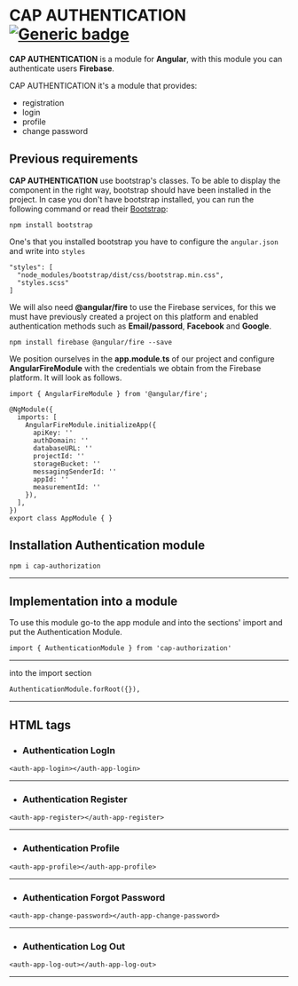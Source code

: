 # CAP AUTHENTICATION [![Generic badge](https://img.shields.io/badge/CAP-Active-<COLOR>.svg)](https://shields.io/)

**CAP AUTHENTICATION** is a module for **Angular**, with this module you can authenticate users **Firebase**.

CAP AUTHENTICATION it's a module that provides: 
* registration
* login
* profile
* change password



## **Previous requirements**
**CAP AUTHENTICATION** use bootstrap's classes. To be able to display the component in the right way, bootstrap should have been installed in the project. In case you don't have bootstrap installed, you can run the following command or read their [Bootstrap](https://getbootstrap.com/docs/4.3/getting-started/download/):
```
npm install bootstrap
```
One's that you installed bootstrap you have to configure the `angular.json` and write into `styles`
```
"styles": [
  "node_modules/bootstrap/dist/css/bootstrap.min.css",
  "styles.scss"
]
```

We will also need **@angular/fire** to use the Firebase services, for this we must have previously created a project on this platform and enabled authentication methods such as **Email/passord**, **Facebook** and **Google**.
```
npm install firebase @angular/fire --save
```
We position ourselves in the **app.module.ts** of our project and configure **AngularFireModule** with the credentials we obtain from the Firebase platform. It will look as follows.


```
import { AngularFireModule } from '@angular/fire';

@NgModule({
  imports: [
    AngularFireModule.initializeApp({
      apiKey: ''
      authDomain: ''
      databaseURL: ''
      projectId: ''
      storageBucket: ''
      messagingSenderId: ''
      appId: ''
      measurementId: ''
    }),
  ],
})
export class AppModule { }
```

## Installation Authentication module
```
npm i cap-authorization
```
---

## **Implementation into a module**

To use this module go-to the app module and into the sections' import and put the Authentication Module.
```
import { AuthenticationModule } from 'cap-authorization'

```
---
into the import section
```
AuthenticationModule.forRoot({}),
```
---

## **HTML tags**

* ### **Authentication LogIn**
```
<auth-app-login></auth-app-login>
```
---
* ### **Authentication Register**
```
<auth-app-register></auth-app-register>
```
---
* ### **Authentication Profile**
```
<auth-app-profile></auth-app-profile>
```
---
* ### **Authentication Forgot Password**
```
<auth-app-change-password></auth-app-change-password>
```
---
* ### **Authentication Log Out**
```
<auth-app-log-out></auth-app-log-out>
```
---


[Facebook Developers]: https://developers.facebook.com/apps/
[Firebase Console]: https://console.firebase.google.com/u/0/
[here]: https://ionicframework.com/docs/native/facebook/	
